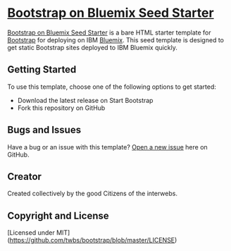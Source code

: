 # [Bootstrap on Bluemix Seed Starter](http://bluemix.net)

[Bootstrap on Bluemix Seed Starter](bluemixbootstrap.mybluemix.net/) is a bare HTML starter template for [Bootstrap](http://getbootstrap.com/) for deploying on IBM [Bluemix](http://bluemix.net). This seed template is designed to get static Bootstrap sites deployed to IBM Bluemix quickly.

## Getting Started

To use this template, choose one of the following options to get started:
* Download the latest release on Start Bootstrap
* Fork this repository on GitHub

## Bugs and Issues

Have a bug or an issue with this template? [Open a new issue](https://github.com/atlankford/bootstrap-on-bluemix-seed/issues) here on GitHub.

## Creator

Created collectively by the good Citizens of the interwebs.


## Copyright and License

[Licensed under MIT] (https://github.com/twbs/bootstrap/blob/master/LICENSE)